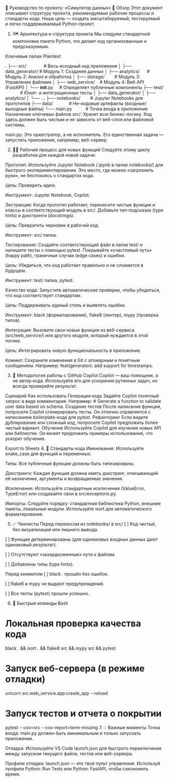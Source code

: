 🚀 Руководство по проекту: «Симулятор данных»
📝 Обзор
Этот документ описывает структуру проекта, рекомендуемые рабочие процессы и стандарты кода. Наша цель — создать масштабируемый, тестируемый и легко поддерживаемый Python-проект.

1. 🗺️ Архитектура и структура проекта
Мы следуем стандартной компоновке пакета Python, что делает код организованным и предсказуемым.

Ключевые папки
Plaintext

.
├── src/              # Весь исходный код приложения
│ ├── data_generator/ # Модуль 1: Создание данных
│ ├── analytics/      # Модуль 2: Анализ и обработка
│ ├── storage/        # Модуль 3: Управление файлами
│ ├── web_service/    # Модуль 4: Веб-API (FastAPI)
│ └── __init__.py     # Определяет публичные компоненты
├── test/             # Юнит- и интеграционные тесты
│ ├── data_generator/
│ ├── analytics/
│ └── ...
├── notebooks/        # Jupyter Notebooks для прототипов
├── data/             # Не-кодовые артефакты (входные/выходные файлы)
└── main.py           # Точка входа в приложение
Назначение ключевых файлов
src/: Хранит всю бизнес-логику. Код здесь должен быть чистым и не зависеть от веб-слоя или файловой системы.

main.py: Это оркестратор, а не исполнитель. Его единственная задача — запустить приложение, например, веб-сервер.

2. 👩‍💻 Рабочий процесс для новых функций
Следуйте этому циклу разработки для каждой новой задачи:

Прототип: Используйте Jupyter Notebook (.ipynb в папке notebooks/) для быстрого экспериментирования. Это место, где можно «загрязнить руки», не беспокоясь о стандартах кода.

Цель: Проверить идею.

Инструмент: Jupyter Notebook, Copilot.

Экстракция: Когда прототип работает, перенесите чистые функции и классы в соответствующий модуль в src/. Добавьте тип-подсказки (type hints) и докстринги (docstrings).

Цель: Превратить черновик в рабочий код.

Инструмент: src/ папка.

Тестирование: Создайте соответствующий файл в папке test/ и напишите тесты с помощью pytest. Покрывайте «счастливый путь» (happy path), граничные случаи (edge cases) и ошибки.

Цель: Убедиться, что код работает правильно и не сломается в будущем.

Инструмент: test/ папка, pytest.

Качество кода: Запустите автоматические проверки, чтобы убедиться, что код соответствует стандартам.

Цель: Поддерживать единый стиль и выявлять ошибки.

Инструмент: black (форматирование), flake8 (линтер), mypy (проверка типов).

Интеграция: Вызовите свои новые функции из веб-сервиса (src/web_service/) или другого модуля, который нуждается в этой логике.

Цель: Интегрировать новую функциональность в приложение.

Коммит: Сохраните изменения в Git с атомарным и понятным сообщением. Например: feat(generator): add support for timestamps.

3. 🤖 Методология работы с GitHub Copilot
Copilot — ваш помощник, а не автор кода. Используйте его для ускорения рутинных задач, но всегда проверяйте результат.

Сценарий	Как использовать
Генерация кода	Задайте Copilot понятный запрос в виде комментария. Например: # Generate a function to validate user data based on schema.
Создание тестов	После написания функции, попросите Copilot сгенерировать тесты. Он отлично справляется с написанием boilerplate-кода для pytest.
Рефакторинг	Если видите дублирование или сложный код, попросите Copilot предложить более чистый вариант.
Обучение	Используйте Copilot для изучения новых API или библиотек. Он может предложить примеры использования, что ускорит обучение.

Export to Sheets
4. 📐 Стандарты кода
Именование: Используйте snake_case для функций и переменных.

Типы: Все публичные функции должны быть типизированы.

Докстринги: Каждая функция должна иметь докстринг, описывающий её назначение, аргументы и возвращаемые значения.

Исключения: Используйте стандартные исключения (ValueError, TypeError) или создавайте свои в src/exceptions.py.

Импорты: Следуйте порядку: стандартная библиотека Python, внешние пакеты, локальные модули. Используйте isort для автоматического форматирования.

5. ✅ Чеклисты
Перед переносом из notebooks/ в src/
[ ] Код чистый, без визуализаций или лишнего вывода.

[ ] Функции детерминированы (для одинаковых входных данных дают одинаковый результат).

[ ] Отсутствуют «захардкоженные» пути к файлам.

[ ] Добавлены типы (type hints).

Перед коммитом
[ ] black . прошёл без ошибок.

[ ] flake8 и mypy не выдают предупреждений.

[ ] Все тесты (pytest) прошли успешно.

6. 🚀 Быстрые команды
Bash

# Локальная проверка качества кода
black . && isort . && flake8 src && mypy src && pytest

# Запуск веб-сервера (в режиме отладки)
uvicorn src.web_service.app:create_app --reload

# Запуск тестов и отчета о покрытии
pytest --cov=src --cov-report=term-missing
7. 💡 Важные моменты
Точка входа: main.py должен быть минимальным и только запускать приложение.

Отладка: Используйте VS Code launch.json для быстрого переключения между запуском текущего файла, тестов или веб-сервера.

Профили отладки: launch.json — это твой пульт управления. Используй профили Python: Run Tests или Python: FastAPI, чтобы сэкономить время.
